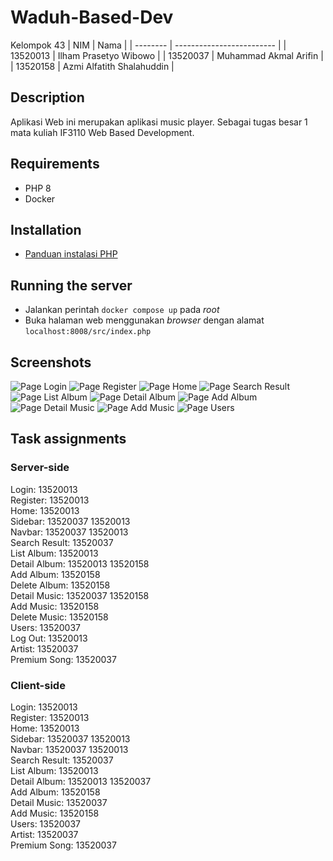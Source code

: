 # Waduh-Based-Dev
Kelompok 43
| NIM      | Nama                      |
| -------- | ------------------------- |
| 13520013 | Ilham Prasetyo Wibowo     |
| 13520037 | Muhammad Akmal Arifin     |
| 13520158 | Azmi Alfatith Shalahuddin |

## Description
Aplikasi Web ini merupakan aplikasi music player. Sebagai tugas besar 1 mata kuliah IF3110 Web Based Development.

## Requirements
- PHP 8
- Docker

## Installation
- [Panduan instalasi PHP](https://www.php.net/manual/en/install.php)

## Running the server
- Jalankan perintah `docker compose up` pada *root*
- Buka halaman web menggunakan *browser* dengan alamat `localhost:8008/src/index.php`

## Screenshots
![Page Login](/screenshots/login.png?raw=true "Page Login")
![Page Register](/screenshots/register.png?raw=true "Page Register")
![Page Home](/screenshots/home.png?raw=true "Page Home")
![Page Search Result](/screenshots/search-result.png?raw=true "Page Search Result")
![Page List Album](/screenshots/list-album.png?raw=true "Page List Album")
![Page Detail Album](/screenshots/detail-album.png?raw=true "Page Detail Album")
![Page Add Album](/screenshots/add-album.png?raw=true "Page Add Album")
![Page Detail Music](/screenshots/detail-music.png?raw=true "Page Detail Music")
![Page Add Music](/screenshots/add-music.png?raw=true "Page Tambah Varian")
![Page Users](/screenshots/users.png?raw=true "Page Users")

## Task assignments
### Server-side
Login: 13520013<br>
Register: 13520013<br>
Home: 13520013<br>
Sidebar: 13520037 13520013<br>
Navbar: 13520037 13520013<br>
Search Result: 13520037<br>
List Album: 13520013<br>
Detail Album: 13520013 13520158<br>
Add Album: 13520158<br>
Delete Album: 13520158<br>
Detail Music: 13520037 13520158<br>
Add Music: 13520158<br>
Delete Music: 13520158<br>
Users: 13520037<br>
Log Out: 13520013<br>
Artist: 13520037<br>
Premium Song: 13520037<br>

### Client-side
Login: 13520013<br>
Register: 13520013<br>
Home: 13520013<br>
Sidebar: 13520037 13520013<br>
Navbar: 13520037 13520013<br>
Search Result: 13520037<br>
List Album: 13520013<br>
Detail Album: 13520013 13520037<br>
Add Album: 13520158<br>
Detail Music: 13520037<br>
Add Music: 13520158<br>
Users: 13520037<br>
Artist: 13520037<br>
Premium Song: 13520037<br>